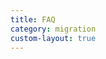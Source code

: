 ```yaml
---
title: FAQ
category: migration
custom-layout: true
---
```


<script setup lang="ts">
  import TheFAQ from "@/views/migration/TheFAQ.vue"
</script>
<TheFAQ />
